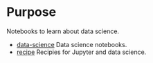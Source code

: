 # Purpose

Notebooks to learn about data science.

* [data-science](data-science) Data science notebooks.
* [recipe](recipe) Recipies for Jupyter and data science.